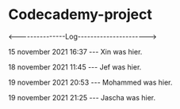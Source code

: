 # Codecademy-project

<---------------Log---------------------->
  
15 november 2021 16:37 --- Xin was hier.

18 november 2021 11:45 --- Jef was hier.

19 november 2021 20:53 --- Mohammed was hier.

19 november 2021 21:25 --- Jascha was hier.
